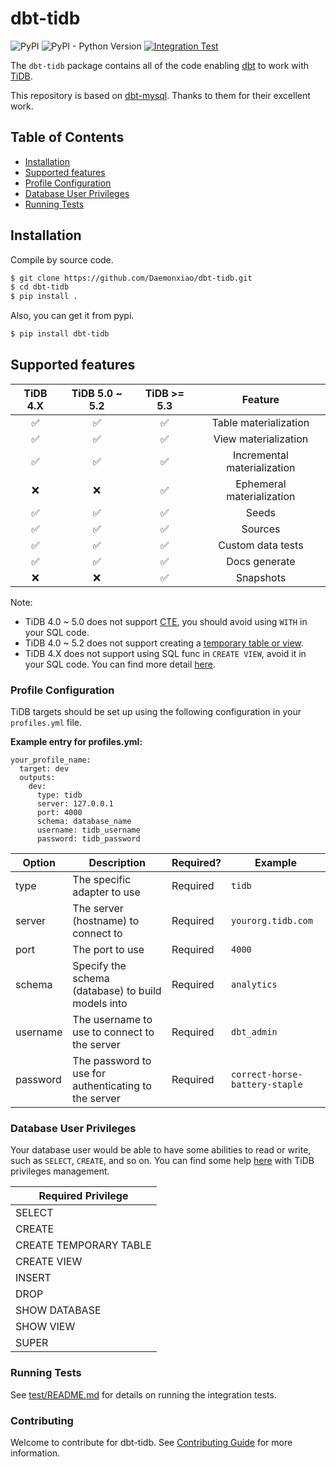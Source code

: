 # dbt-tidb

![PyPI](https://img.shields.io/pypi/v/dbt-tidb)
![PyPI - Python Version](https://img.shields.io/pypi/pyversions/dbt-tidb)
[![Integration Test](https://github.com/pingcap/dbt-tidb/actions/workflows/main.yml/badge.svg)](https://github.com/pingcap/dbt-tidb/actions/workflows/main.yml)

The `dbt-tidb` package contains all of the code enabling [dbt](https://getdbt.com) to work with 
[TiDB](https://en.pingcap.com/tidb/).

This repository is based on [dbt-mysql](https://github.com/dbeatty10/dbt-mysql).
Thanks to them for their excellent work.

## Table of Contents
 * [Installation](#installation)
 * [Supported features](#supported-features)
 * [Profile Configuration](#profile-configuration)
 * [Database User Privileges](#database-user-privileges)
 * [Running Tests](#running-tests)

## Installation
Compile by source code.

```bash
$ git clone https://github.com/Daemonxiao/dbt-tidb.git
$ cd dbt-tidb
$ pip install .
```
Also, you can get it from pypi.

```bash
$ pip install dbt-tidb
```
## Supported features

|    TiDB 4.X    | TiDB 5.0 ~ 5.2 |   TiDB >= 5.3    |            Feature             |
|:--------------:|:--------------:|:----------------:|:------------------------------:|
|       ✅        |       ✅       |        ✅        |     Table materialization      |
|       ✅        |       ✅       |        ✅        |      View materialization      |
|       ✅        |       ✅       |        ✅        |  Incremental materialization   |
|       ❌        |       ❌       |        ✅        |   Ephemeral materialization    |
|       ✅        |       ✅       |        ✅        |             Seeds              |
|       ✅        |       ✅       |        ✅        |            Sources             |
|       ✅        |       ✅       |        ✅        |       Custom data tests        |
|       ✅        |       ✅       |        ✅        |         Docs generate          |
|       ❌        |       ❌       |        ✅        |           Snapshots            |

Note: 

* TiDB 4.0 ~ 5.0 does not support [CTE](https://docs.pingcap.com/tidb/dev/sql-statement-with), 
  you should avoid using `WITH` in your SQL code.
* TiDB 4.0 ~ 5.2 does not support creating a [temporary table or view](https://docs.pingcap.com/tidb/v5.2/sql-statement-create-table#:~:text=sec\)-,MySQL%20compatibility,-TiDB%20does%20not).
* TiDB 4.X does not support using SQL func in `CREATE VIEW`, avoid it in your SQL code. 
  You can find more detail [here](https://github.com/pingcap/tidb/pull/27252).

### Profile Configuration

TiDB targets should be set up using the following configuration in your `profiles.yml` file.

**Example entry for profiles.yml:**

```
your_profile_name:
  target: dev
  outputs:
    dev:
      type: tidb
      server: 127.0.0.1
      port: 4000
      schema: database_name
      username: tidb_username
      password: tidb_password
```

| Option          | Description                                            | Required? | Example                        |
| --------------- | ------------------------------------------------------ |-----------|--------------------------------|
| type            | The specific adapter to use                            | Required  | `tidb`                         |
| server          | The server (hostname) to connect to                    | Required  | `yourorg.tidb.com`             |
| port            | The port to use                                        | Required  | `4000`                         |
| schema          | Specify the schema (database) to build models into     | Required  | `analytics`                    |
| username        | The username to use to connect to the server           | Required  | `dbt_admin`                    |
| password        | The password to use for authenticating to the server   | Required  | `correct-horse-battery-staple` |

### Database User Privileges

Your database user would be able to have some abilities to read or write, such as `SELECT`, `CREATE`, and so on.
You can find some help [here](https://docs.pingcap.com/tidb/v4.0/privilege-management) with TiDB privileges management.

| Required Privilege     |
|------------------------|
| SELECT                 |
| CREATE                 |
| CREATE TEMPORARY TABLE |
| CREATE VIEW            |
| INSERT                 |
| DROP                   |
| SHOW DATABASE          |
| SHOW VIEW              |
| SUPER                  |

### Running Tests

See [test/README.md](test/README.md) for details on running the integration tests.

### Contributing

Welcome to contribute for dbt-tidb. See [Contributing Guide](CONTRIBUTING.md) for more information.

